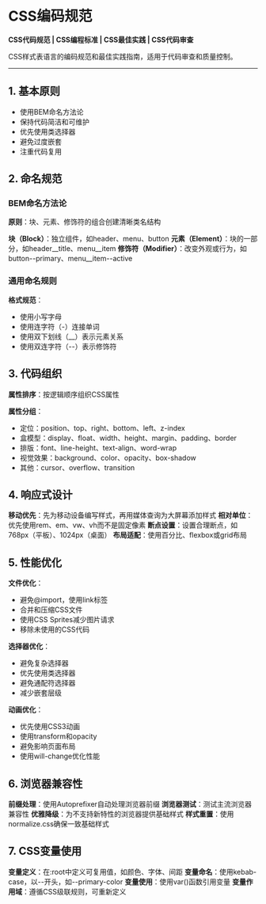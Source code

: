 # CSS编码规范

**CSS代码规范 | CSS编程标准 | CSS最佳实践 | CSS代码审查**

CSS样式表语言的编码规范和最佳实践指南，适用于代码审查和质量控制。

---

## 1. 基本原则

- 使用BEM命名方法论
- 保持代码简洁和可维护
- 优先使用类选择器
- 避免过度嵌套
- 注重代码复用

## 2. 命名规范

### BEM命名方法论
**原则**：块、元素、修饰符的组合创建清晰类名结构

**块（Block）**：独立组件，如header、menu、button
**元素（Element）**：块的一部分，如header__title、menu__item
**修饰符（Modifier）**：改变外观或行为，如button--primary、menu__item--active

### 通用命名规则
**格式规范**：
- 使用小写字母
- 使用连字符（-）连接单词
- 使用双下划线（__）表示元素关系
- 使用双连字符（--）表示修饰符

## 3. 代码组织

**属性排序**：按逻辑顺序组织CSS属性

**属性分组**：
- 定位：position、top、right、bottom、left、z-index
- 盒模型：display、float、width、height、margin、padding、border
- 排版：font、line-height、text-align、word-wrap
- 视觉效果：background、color、opacity、box-shadow
- 其他：cursor、overflow、transition

## 4. 响应式设计

**移动优先**：先为移动设备编写样式，再用媒体查询为大屏幕添加样式
**相对单位**：优先使用rem、em、vw、vh而不是固定像素
**断点设置**：设置合理断点，如768px（平板）、1024px（桌面）
**布局适配**：使用百分比、flexbox或grid布局

## 5. 性能优化

**文件优化**：
- 避免@import，使用link标签
- 合并和压缩CSS文件
- 使用CSS Sprites减少图片请求
- 移除未使用的CSS代码

**选择器优化**：
- 避免复杂选择器
- 优先使用类选择器
- 避免通配符选择器
- 减少嵌套层级

**动画优化**：
- 优先使用CSS3动画
- 使用transform和opacity
- 避免影响页面布局
- 使用will-change优化性能

## 6. 浏览器兼容性

**前缀处理**：使用Autoprefixer自动处理浏览器前缀
**浏览器测试**：测试主流浏览器兼容性
**优雅降级**：为不支持新特性的浏览器提供基础样式
**样式重置**：使用normalize.css确保一致基础样式

## 7. CSS变量使用

**变量定义**：在:root中定义可复用值，如颜色、字体、间距
**变量命名**：使用kebab-case，以--开头，如--primary-color
**变量使用**：使用var()函数引用变量
**变量作用域**：遵循CSS级联规则，可重新定义